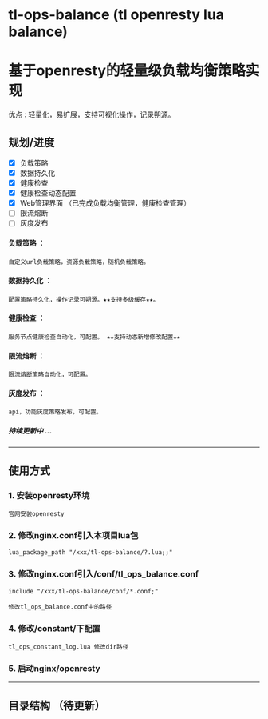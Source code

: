 # tl-ops-balance (tl openresty lua balance)


# 基于openresty的轻量级负载均衡策略实现


优点 : 轻量化，易扩展，支持可视化操作，记录朔源。

## 规划/进度
- [x] 负载策略 
- [x] 数据持久化
- [x] 健康检查
- [x] 健康检查动态配置
- [x] Web管理界面  （已完成负载均衡管理，健康检查管理）
- [ ] 限流熔断
- [ ] 灰度发布

#### 负载策略 ： 
    自定义url负载策略，资源负载策略，随机负载策略。

#### 数据持久化 ：
    配置策略持久化，操作记录可朔源。★★支持多级缓存★★。

#### 健康检查 ： 
    服务节点健康检查自动化，可配置。 ★★支持动态新增修改配置★★

#### 限流熔断 ：
    限流熔断策略自动化，可配置。

#### 灰度发布 ：
    api，功能灰度策略发布，可配置。

##### 持续更新中 ...


---------

## 使用方式

### 1. 安装openresty环境

    官网安装openresty

### 2. 修改nginx.conf引入本项目lua包

    lua_package_path "/xxx/tl-ops-balance/?.lua;;"

### 3. 修改nginx.conf引入/conf/tl_ops_balance.conf

    include "/xxx/tl-ops-balance/conf/*.conf;"

    修改tl_ops_balance.conf中的路径

### 4. 修改/constant/下配置

    tl_ops_constant_log.lua 修改dir路径

### 5. 启动nginx/openresty

---------

## 目录结构 （待更新）



